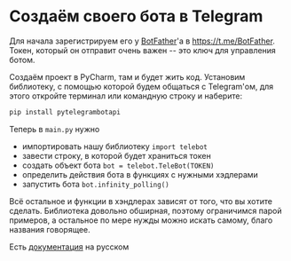 # Создаём своего бота в Telegram

Для начала зарегистрируем его у [BotFather](https://ru.wikipedia.org/wiki/%D0%9A%D1%80%D1%91%D1%81%D1%82%D0%BD%D1%8B%D0%B9_%D0%BE%D1%82%D0%B5%D1%86_(%D1%84%D0%B8%D0%BB%D1%8C%D0%BC))'a в https://t.me/BotFather.
Токен, который он отправит очень важен -- это ключ для управления ботом.

Создаём проект в PyCharm, там и будет жить код.
Установим библиотеку, с помощью которой будем общаться с Telegram'ом, для этого откройте терминал или командную строку и наберите:


```bash
pip install pytelegrambotapi 
```

Теперь в `main.py` нужно
* импортировать нашу библиотеку `import telebot`
* завести строку, в которой будет храниться токен
* создать объект бота `bot = telebot.TeleBot(TOKEN)`
* определить действия бота в функциях с нужными хэдлерами
* запустить бота `bot.infinity_polling()`

Всё остальное и функции в хэндлерах зависят от того, что вы хотите сделать. Библиотека довольно обширная, поэтому ограничимся парой примеров, а остальное по мере нужды можно искать самому, благо названия говорящее.

Есть [документация](https://pytba.readthedocs.io/ru/latest/index.html) на русском